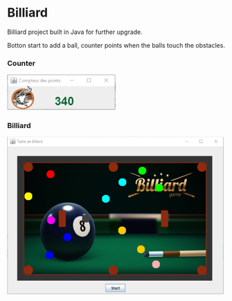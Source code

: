 # Billiard
Billiard project built in Java for further upgrade.

Botton start to add a ball, counter points when the balls touch the obstacles.

 ### Counter
<img src="prtSc/counter.PNG" width="250" />

 ### Billiard
<img src="prtSc/table.PNG" width="500" />
